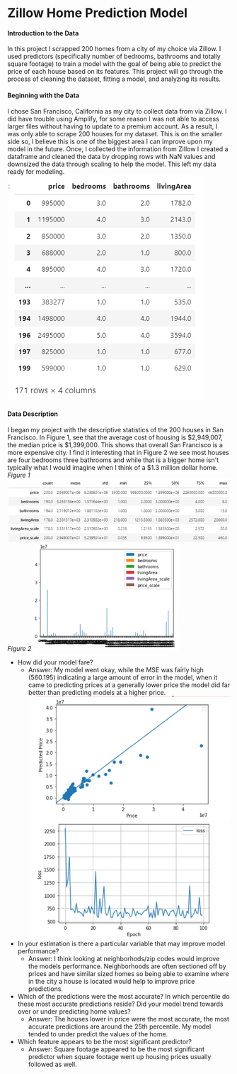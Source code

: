 # Zillow Home Prediction Model 
#### Introduction to the Data
In this project I scrapped 200 homes from a city of my choice via Zillow. I used predictors (specifically number of bedrooms, bathrooms and totally square footage) to train a model with the goal of being able to predict the price of each house based on its features. This project will go through the process of cleaning the dataset, fitting a model, and analyzing its results.
#### Beginning with the Data 
I chose San Francisco, California as my city to collect data from via Zillow. I did have trouble using Amplify, for some reason I was not able to access larger files without having to update to a premium account. As a result, I was only able to scrape 200 houses for my dataset. This is on the smaller side so, I believe this is one of the biggest area I can improve upon my model in the future. Once, I collected the information from Zillow I created a dataframe and cleaned the data by dropping rows with NaN values and downsized the data through scaling to help the model. This left my data ready for modeling. ![](images/dataframe.PNG)
#### Data Description 
I began my project with the descriptive statistics of the 200 houses in San Francisco. In Figure 1, see that the average cost of housing is $2,949,007, the median price is $1,399,000. This shows that overall San Francisco is a more expensive city. I find it interesting that in Figure 2 we see most houses are four bedrooms three bathrooms and while that is a bigger home isn't typically what I would imagine when I think of a $1.3 million dollar home.
  *Figure 1*
![](images/sum.PNG)
  *Figure 2*
![](images/bar.PNG)
- How did your model fare?
  - Answer: My model went okay, while the MSE was fairly high (560.195) indicating a large amount of error in the model, when it came to predicting prices at a generally lower price the model did far better than predicting models at a higher price. 
  ![](images/Proj1.PNG)
    ![](images/Proj_im2.PNG)
- In your estimation is there a particular variable that may improve model performance?
  - Answer: I think looking at neighborhods/zip codes would improve the models performance. Neighborhoods are often sectioned off by prices and have similar sized homes so being able to examine where in the city a house is located would help to improve price predictions.
- Which of the predictions were the most accurate? In which percentile do these most accurate predictions reside? Did your model trend towards over or under predicting home values?
  - Answer: The houses lower in price were the most accurate, the most accurate predictions are around the  25th percentile. My model tended to under predict the values of the home.
- Which feature appears to be the most significant predictor?
    - Answer: Square footage appeared to be the most significant predictor when square footage went up housing prices usually followed as well. 
  